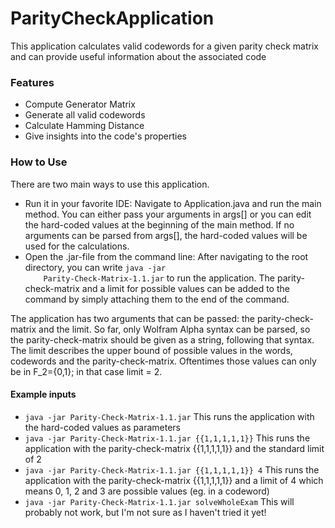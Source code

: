 # ParityCheckApplication
This application calculates valid codewords for a given parity check matrix and can provide useful information about the associated code

### Features
<ul>
    <li>Compute Generator Matrix</li>
    <li>Generate all valid codewords</li>
    <li>Calculate Hamming Distance</li>
    <li>Give insights into the code's properties</li>
</ul>

### How to Use
There are two main ways to use this application.

<ul>
    <li>Run it in your favorite IDE: Navigate to Application.java and run the main method. You can either pass
    your arguments in args[] or you can edit the hard-coded values at the beginning of the main method. If no arguments can be 
    parsed from args[], the hard-coded values will be used for the calculations.</li>
    <li>Open the .jar-file from the command line: After navigating to the root directory, you can write <code>java -jar
    Parity-Check-Matrix-1.1.jar</code> to run the application. The parity-check-matrix and a limit for possible values
    can be added to the command by simply attaching them to the end of the command.</li>
</ul>
The application has two arguments that can be passed: the parity-check-matrix and the limit. So far, only Wolfram
Alpha syntax can be parsed, so the parity-check-matrix should be given as a string, following that syntax. The limit describes
the upper bound of possible values in the words, codewords and the parity-check-matrix. Oftentimes those values can
only be in F_2={0,1}; in that case limit = 2.

#### Example inputs

<ul>
 <li><code>java -jar Parity-Check-Matrix-1.1.jar</code> This runs the application with the hard-coded values as parameters</li>
 <li><code>java -jar Parity-Check-Matrix-1.1.jar {{1,1,1,1,1}}</code> This runs the application with the parity-check-matrix
    {{1,1,1,1,1}} and the standard limit of 2</li>
 <li><code>java -jar Parity-Check-Matrix-1.1.jar {{1,1,1,1,1}} 4</code> This runs the application with the parity-check-matrix
    {{1,1,1,1,1}} and a limit of 4 which means 0, 1, 2 and 3 are possible values (eg. in a codeword)</li>
 <li><code>java -jar Parity-Check-Matrix-1.1.jar solveWholeExam</code> This will probably not work, but I'm not sure as I haven't tried it yet!</li> 
</ul>
